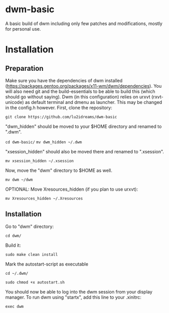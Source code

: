 # dwm-basic
A basic build of dwm including only few patches and modifications, mostly for personal use.

# Installation

## Preparation

Make sure you have the dependencies of dwm installed (https://packages.gentoo.org/packages/x11-wm/dwm/dependencies). You will also need git and the build-essentials to be able to build this (which should go without saying). Dwm (in this configuration) relies on urxvt (rxvt-unicode) as default terminal and dmenu as launcher. This may be changed in the config.h however. First, clone the repository: 

```git clone https://github.com/lu2idreams/dwm-basic```

"dwm_hidden" should be moved to your $HOME directory and renamed to ".dwm". 

```cd dwm-basic/```
```mv dwm_hidden ~/.dwm```

"xsession_hidden" should also be moved there and renamed to ".xsession". 

```mv xsession_hidden ~/.xsession```

Now, move the "dwm" directory to $HOME as well.

```mv dwm ~/dwm```

OPTIONAL: Move Xresources_hidden (if you plan to use urxvt):

```mv Xresources_hidden ~/.Xresources```

## Installation

Go to "dwm" directory:

```cd dwm/```

Build it:

```sudo make clean install```

Mark the autostart-script as executable 

```cd ~/.dwm/```

```sudo chmod +x autostart.sh```

You should now be able to log into the dwm session from your display manager. To run dwm using "startx", add this line to your .xinitrc:

```exec dwm```
